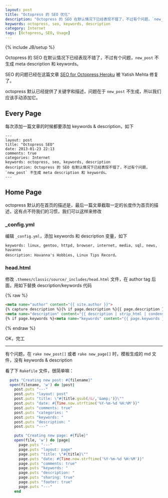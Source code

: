 ```yaml
---
layout: post
title: "Octopress 的 SEO 优化"
description: "Octopress 的 SEO 在默认情况下已经表现不错了，不过有个问题，`new_post` 不生成 meta description 和 keywords。"
keywords: octopress, seo, keywords, description
category: Internet
tags: [Octopress, SEO, Usage]
---
```

{% include JB/setup %}

Octopress 的 SEO 在默认情况下已经表现不错了，不过有个问题，`new_post` 不生成 meta description 和 keywords。

SEO 的问题已经在这篇文章 [SEO for Octopress,Heroku](http://www.yatishmehta.in/seo-for-octopress) 被 Yatish Mehta 修复了。

octopress 默认已经提供了关键字和描述，问题在于 `new_post` 不生成，所以我们应该手动添加它。

## Every Page

每次添加一篇文章的时候都要添加 keywords & description，如下

<!-- more -->

```
---
layout: post
title: "Octopress SEO"
date: 2013-01-23 22:13
comments: true
categories: Internet
keywords: octopress, seo, keywords, description
description: Octopress 的 SEO 在默认情况下已经表现不错了，不过有个问题，`new_post` 不生成 meta description 和 keywords。
---
```

## Home Page

octopress 默认的在首页的描述是，最后一篇文章截取一定的长度作为首页的描述，这有点不符我们的习惯，我们可以这样来修改

### _config.yml

编辑 `_config.yml`，添加 keywords 和 description 变量，如下

    keywords: linux, gentoo, httpd, browser, internet, media, sql, news, havanna
    description: Havanna's Hobbies, Linux Tips Record。

### head.html

修改 `.themes/classic/source/_includes/head.html` 文件，在 author tag 后面，用如下替换 description/keywords 代码

{% raw %}
```html
<meta name="author" content="{{ site.author }}">
{% capture description %}{% if page.description %}{{ page.description }}{% elsif site.description %}{{ site.description }}{%else%}{{ content | raw_content }}{% endif %}{% endcapture %}
<meta name="description" content="{{ description | strip_html | condense_spaces | truncate:150 }}">
{% if page.keywords %}<meta name="keywords" content="{{ page.keywords }}">{%else%}<meta name="keywords" content="{{ site.keywords }}">{% endif %}
```
{% endraw %}

OK，完工

---

有个问题，在 `rake new_post[]` 或者 `rake new_page[]` 时，模板生成的 md 文件，没有 keywords & description

看了下 `Rakefile` 文件，很简单嘛：

```ruby
  puts "Creating new post: #{filename}"
  open(filename, 'w') do |post|
    post.puts "---"
    post.puts "layout: post"
    post.puts "title: \"#{title.gsub(/&/,'&amp;')}\""
    post.puts "date: #{Time.now.strftime('%Y-%m-%d %H:%M')}"
    post.puts "comments: true"
    post.puts "categories: "
    post.puts "keywords: "
    post.puts "description: "
    post.puts "---"
```

```ruby
    puts "Creating new page: #{file}"
    open(file, 'w') do |page|
      page.puts "---"
      page.puts "layout: page"
      page.puts "title: \"#{title}\""
      page.puts "date: #{Time.now.strftime('%Y-%m-%d %H:%M')}"
      page.puts "comments: true"
      page.puts "keywords: "
      page.puts "description: "
      page.puts "sharing: true"
      page.puts "footer: true"
      page.puts "---"
    end
```
